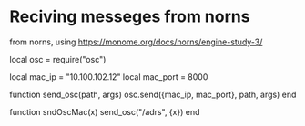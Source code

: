 #  Reciving messeges from norns 


from norns, using 
https://monome.org/docs/norns/engine-study-3/

local osc = require("osc")


local mac_ip = "10.100.102.12"
local mac_port = 8000

function send_osc(path, args)
    osc.send({mac_ip, mac_port}, path, args)
end

function sndOscMac(x)
    send_osc("/adrs", {x})
end

